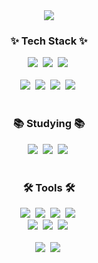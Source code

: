 <!--타이틀 부분-->
<div align="center">
  <img src="https://capsule-render.vercel.app/api?type=venom&color=auto&height=300&section=header&text=👏WELLCOME!👏&fontSize=60" />
</div>

<!--내용 부분-->
<h3 align="center">✨ Tech Stack ✨</h3>
<div align="center">
  <img src="https://img.shields.io/badge/Python-black.svg?style=for-the-badge&logo=Python&logoColor=auto" />&nbsp
  <img src="https://img.shields.io/badge/Pytorch-black.svg?style=for-the-badge&logo=pytorch&logoColor=auto" />&nbsp
  <img src="https://img.shields.io/badge/Tensorflow-black.svg?style=for-the-badge&logo=Pytorch&logoColor=auto" />&nbsp
</div>
<br>
<div align="center">
  <img src="https://img.shields.io/badge/pandas-black.svg?style=for-the-badge&logo=pandas&logoColor=auto" />&nbsp
  <img src="https://img.shields.io/badge/numpy-black.svg?style=for-the-badge&logo=numpy&logoColor=auto" />&nbsp
  <img src="https://img.shields.io/badge/Matplotlib-black.svg?style=for-the-badge&logo=Matplotlib&logoColor=auto" />&nbsp
  <img src="https://img.shields.io/badge/C++-black.svg?style=for-the-badge&logo=C++&logoColor=auto" />&nbsp
</div>

<br>

<h3 align="center">📚 Studying 📚</h3>
<div align="center">
  <img src="https://img.shields.io/badge/Java-black.svg?style=for-the-badge&logo=java&logoColor=auto" />&nbsp
  <img src="https://img.shields.io/badge/Kotlin-black?style=for-the-badge&logo=Kotlin&logoColor=auto" />&nbsp
  <img src="https://img.shields.io/badge/AWS-black?style=for-the-badge&logo=AWS&logoColor=auto" />&nbsp
</div>

<br>

<h3 align="center">🛠 Tools 🛠</h3>
<div align="center">
  <img src="https://img.shields.io/badge/git-black.svg?style=for-the-badge&logo=git&logoColor=auto" />&nbsp
  <img src="https://img.shields.io/badge/github-black.svg?style=for-the-badge&logo=github&logoColor=auto" />&nbsp
  <img src="https://img.shields.io/badge/Notion-black.svg?style=for-the-badge&logo=notion&logoColor=auto" />&nbsp
  <img src="https://img.shields.io/badge/LogicPro-black.svg?style=for-the-badge&logo=LogicPro&logoColor=auto" />&nbsp
</div>

<div align="center">
  <img src="https://img.shields.io/badge/adobe%20photoshop-black.svg?style=for-the-badge&logo=adobe%20photoshop&logoColor=auto" />&nbsp
  <img src="https://img.shields.io/badge/figma-black.svg?style=for-the-badge&logo=figma&logoColor=auto" />&nbsp
   <img src="https://img.shields.io/badge/AndroidStudio-black.svg?style=for-the-badge&logo=AndroidStudio&logoColor=auto" />&nbsp
</div>

<br>

<div align="center">
  <img src="https://img.shields.io/badge/VSCode-black.svg?style=for-the-badge&logo=VSCode&logoColor=auto" />&nbsp
  <img src="https://img.shields.io/badge/jupyter-black.svg?style=for-the-badge&logo=jupyter&logoColor=auto" />&nbsp
<!--   <img src="https://img.shields.io/badge/Colab-2C2C32.svg?style=for-the-badge&logo=googlecolab&logoColor=F9AB00" />&nbsp -->
</div>

<br>
